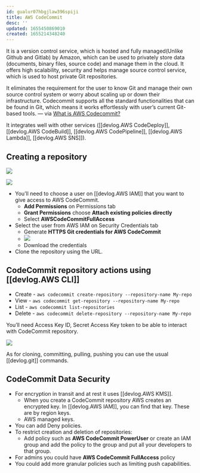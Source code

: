 ```yaml
---
id: gualur07hbgjlaw396spiji
title: AWS CodeCommit
desc: ''
updated: 1655450869010
created: 1655214348240
---
```


It is a version control service, which is hosted and fully managed(Unlike Github and Gitlab) by Amazon, which can be used to privately store data (documents, binary files, source code) and manage them in the cloud. It offers high scalability, security and helps manage source control service, which is used to host private Git repositories.

It eliminates the requirement for the user to know Git and manage their own source control system or worry about scaling up or down their infrastructure. Codecommit supports all the standard functionalities that can be found in Git, which means it works effortlessly with user’s current Git-based tools. — via [What is AWS Codecommit?](https://www.knowledgehut.com/tutorials/aws/aws-codecommit)

It integrates well with other services ([[devlog.AWS CodeDeploy]], [[devlog.AWS CodeBuild]], [[devlog.AWS CodePipeline]], [[devlog.AWS Lambda]], [[devlog.AWS SNS]]).

## Creating a repository

![](https://res.cloudinary.com/zubayr/image/upload/v1655274009/wiki/mkc6bm8oka3kwfrjncen.png)

![](https://res.cloudinary.com/zubayr/image/upload/v1655273410/wiki/n419mau6b1vl7llmeq0d.png)

- You’ll need to choose a user on [[devlog.AWS IAM]] that you want to give access to AWS CodeCommit.
  - **Add Permissions** on Permissions tab
  - **Grant Permissions** choose **Attach existing policies directly**
  - Select **AWSCodeCommitFullAccess**
- Select the user from AWS IAM on Security Credentials tab
  - Generate **HTTPS Git credentials for AWS CodeCommit**
  - ![](https://res.cloudinary.com/zubayr/image/upload/v1655273772/wiki/expmhzqs48qypcd0abeg.png)
  - Download the credentials
- Clone the repository using the URL.

## CodeCommit repository actions using [[devlog.AWS CLI]]

- Create - `aws codecommit create-repository --repository-name My-repo`
- View - `aws codecommit get-repository --repository-name My-repo`
- List - `aws codecommit list-repositories`
- Delete - `aws codecommit delete-repository --repository-name My-repo`

You’ll need Access Key ID, Secret Access Key token to be able to interact with CodeCommit repository.

![](https://res.cloudinary.com/zubayr/image/upload/v1655446842/wiki/eh6bwxpaa5a4bc4autgb.png)

As for cloning, committing, pulling, pushing you can use the usual [[devlog.git]] commands.

## CodeCommit Data Security

- For encryption in transit and at rest it uses [[devlog.AWS KMS]].
  - When you create a CodeCommit repository AWS creates an encrypted key. In [[devlog.AWS IAM]], you can find that key. These are by region keys.
  - AWS managed keys.
- You can add Deny policies.
- To restrict creation and deletion of repositories:
  - Add policy such as **AWS CodeCommit PowerUser** or create an IAM group and add the policy to the group and put all your developers to that group.
- For admins you could have **AWS CodeCommit FullAccess** policy
- You could add more granular policies such as limiting push capabilities.
